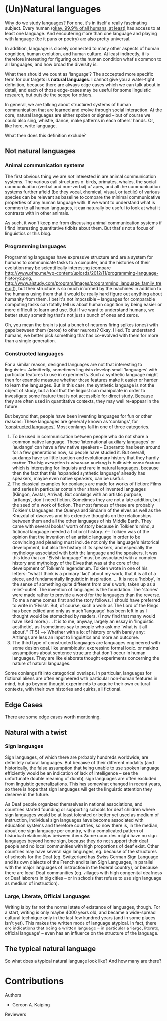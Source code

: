 # (Un)Natural languages
Why do we study languages? For one, it's in itself a really fascinating subject.
Every human [(okay, 99.9% of all humans, at
least)](https://neuroanthropology.net/2010/07/21/life-without-language/) has
access to at least one language. And encoutering more than one language and
playing with language (be it puns or poetry) are also pretty universal.

In addition, language is closely connected to many other aspects of human
cognition, human evolution, and human culture. At least indirectly, it is
therefore interesting for figuring out the human condition what's common to all
languages, and how broad the diversity is.

What then should we count as ‘language’? The acccepted more specific term for
our targets is **natural languages**. I cannot give you a water-tight
definition, because there are always edge cases which we can talk about in
detail, and each of those edge-cases may be useful for some linguistic research,
but outside the scope for others.

In general, we are talking about structured systems of human communication that
are learned and evolve through social interaction. At the core, natural
languages are either spoken or signed – but of course we could also sing,
whistle, dance, make patterns in each others' hands. Or, like here, write
language.

What then does this definition exclude?

## Not natural languages

### Animal communication systems
The first obvious thing we are *not* interested in are animal communication
systems. The various call structures of birds, primates, whales, the social
communication (verbal and non-verbal) of apes, and all the communication systems
further afield (be they vocal, chemical, visual, or tactile) of various species
can be relevant as baseline to compare the minimal communicative properties of
any human language with. If we want to understand what is common to all human
languages, it can naturally be useful to look at what it contrasts with in other
animals.

As such, it won't keep me from discussing animal communication systems if I find
interesting quantitative tidbits about them. But that's not a focus of
linguistics or this blog.

### Programming languages
Programming languages have expressive structure and are a system for humans to
communicate tasks to a computer, and the histories of their evolution may be
scientifically interesting (compare
http://www.pfnp.me/wp-content/uploads/2012/11/programming-language-history2.png,
http://www.aistudy.com/program/images/programming_language_family_tree.gif), but
their structure is so much informed by the machines in addition to the humans
using them that it would be really hard figure out anything about humanity from
them. I bet it's not impossible – languages for comparable computing tasks can
totally tell us about human cognition by being easier or more difficult to learn
and use. But if we want to understand humans, we better study something that's
not just a bunch of ones and zeros.

Oh, you mean the brain is just a bunch of neurons firing spikes (ones) with gaps
between them (zeros) to other neurons? Okay. I lied. To understand humans, we
better pick something that has co-evolved with them for more than a single
generation.

### Constructed languages
For a similar reason, designed languages are not that interesting to
linguistics. Admittedly, sometimes linguists develop small ‘languages’ with
particular features to use in experiments. Such a synthetic language might then
for example measure whether those features make it easier or harder to learn the
languages. But in this case, the synthetic language is not the object of study,
but a tool that the linguist can manipulate in order to investigate some feature
that is not accessible for direct study. Because they are often used in
quantitative contexts, they may well re-appear in the future.

But beyond that, people have been inventing languages for fun or other reasons:
These languages are generally known as ‘conlangs’, for [‘constructed
languages’](). Most conlangs fall in one of three categories.

1. To be used in communication between people who do not share a common native
   language. These ‘international auxiliary languages’ or ‘auxlangs’ can have a
   few native speakers – Esperanto has been around for a few generations now, so
   people have studied it. But overall, auxlangs have so little traction and
   evolutionary history that they hardly matter. The big exception is where an
   auxlang is built with some feature which is interesting for linguists and
   rare in natural languages, because then the fact that this ‘expanded
   synthetic language’ already has speakers, maybe even native speakers, can be
   useful.
2. The classical examples for conlangs are made for works of fiction: Films and
   series in particular contain their share of invented languages (Klingon,
   Avatar, Arrival). But conlangs with an artistic purpose, ‘artlangs’, don't
   need fiction. Sometimes they are not a late addition, but the seed of a work
   of fiction. The most famous of these are probably Tolkien's languages: the
   Quenya and Sindarin of the elves as well as the Khuzdul of dwarves and his
   extensive thoughts on the relationships between them and all the other
   languages of his Middle Earth. They came with several books' worth of story
   because in Tolkien's mind, a fictional language needed a fictional history.
   <-- Tolkien was of the opinion that the invention of an artistic language in
   order to be convincing and pleasing must include not only the language's
   historical development, but also the history of its speakers, and especially
   the mythology associated with both the language and the speakers. It was this
   idea that an "Elvish language" must be associated with a complex history and
   mythology of the Elves that was at the core of the development of Tolkien's
   legendarium. Tolkien wrote in one of his letters: "what I think is a primary
   'fact' about my work, that it is all of a piece, and fundamentally linguistic
   in inspiration. ... It is not a 'hobby', in the sense of something quite
   different from one's work, taken up as a relief-outlet. The invention of
   languages is the foundation. The 'stories' were made rather to provide a
   world for the languages than the reverse. To me a name comes first and the
   story follows. I should have preferred to write in ‘Elvish’. But, of course,
   such a work as The Lord of the Rings has been edited and only as much
   'language' has been left in as I thought would be stomached by readers. (I
   now find that many would have liked more.) ... It is to me, anyway, largely
   an essay in 'linguistic aesthetic', as I sometimes say to people who ask me
   'what is it all about'." [T 5] --> Whether with a lot of history or with
   barely any: Artlangs are less an input to linguistics and more an outcome.
3. The third type of constructed languages are languages engineered with some
   design goal, like unambiguity, expressing formal logic, or making assumptions
   about sentence structure that don't occur in human languages. They are like
   elaborate thought experiments concerning the nature of natural languages.

Some conlangs fit into categorical overlaps. In particular, languages for
fictional aliens are often engineered with particular non-human features in
mind, but go beyond thought experiments to acquire their own cultural contexts,
with their own histories and quirks, all fictional.

## Edge Cases

There are some edge cases worth mentioning.

## Natural with a twist

### Sign languages

Sign languages, of which there are probably hundreds worldwide, are definitely
natural languages. But because of their different modality (and historically,
the false assumption that being unable to use spoken language efficiently would
be an indication of lack of intelligence – see the unfortunate double meaning of
dumb), sign languages are often excluded from linguistic generalizations. This
has somewhat changed in recent years, so there is hope that sign languages will
get the linguistic attention they deserve in the future.

As Deaf people organized themselves in national associations, and countries
started founding or supporting schools for deaf children where sign languages
would be at least tolerated or better yet used as medium of instruction,
individual sign languages have become associated with education systems and
therefore countries, so now there is, in the median, about one sign language per
country, with a complicated pattern of historical relationships between them.
Some countries might have no sign languages beyond home sign, because they do
not support their deaf people and no local communities with high proportions of
deaf exist. Other countries may have several sign languages, eg. because of the
structures of schools for the Deaf (eg. Switzerland has Swiss German Sign
Language and its own dialects of the French and Italian Sign Languages, in
parallel with the major languages of instruction in the federal country), or
because there are local Deaf communities (eg. villages with high congenital
deafness or Deaf laborers in big cities – or in schools that refuse to use sign
language as medium of instruction).

### Large, Literate, Official Languages
Writing is by far not the normal state of existance of languages, though. For a
start, writing is only maybe 4000 years old, and became a wide-spread cultural
technique only in the last few hundred years (and in some places isn't yet).
This makes the written mode of language atypical. In fact, there are indications
that being a written language – in particular a ‘large, literate, official
language’ – even has an influence on the structure of the language.

## The typical natural language

So what does a typical natural language look like? And how many are there?

# Contributions
Authors 
 - Gereon A. Kaiping
 
Reviewers

